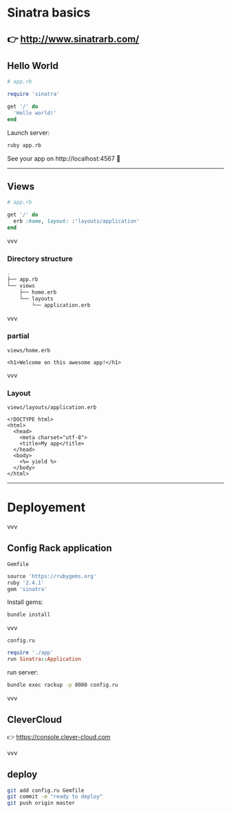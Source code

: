 # Sinatra basics

👉 http://www.sinatrarb.com/
---

## Hello World

```ruby
# app.rb

require 'sinatra'

get '/' do
  'Hello world!'
end

```

Launch server:
```sh
ruby app.rb
```

See your app on http://localhost:4567 🎉

---

## Views

```ruby
# app.rb

get '/' do
  erb :home, layout: :'layouts/application'
end
```

vvv

### Directory structure

```bash
.
├── app.rb
└── views
    ├── home.erb
    └── layouts
        └── application.erb

```

vvv

### partial

`views/home.erb`

```erb
<h1>Welcome on this awesome app!</h1>
```

vvv

### Layout

`views/layouts/application.erb`

```erb
<!DOCTYPE html>
<html>
  <head>
    <meta charset="utf-8">
    <title>My app</title>
  </head>
  <body>
    <%= yield %>
  </body>
</html>
```

---

# Deployement

vvv

## Config Rack application

`Gemfile`

```ruby
source 'https://rubygems.org'
ruby '2.4.1'
gem 'sinatra'
```

Install gems:

```bash
bundle install
```

vvv

`config.ru`

```ruby
require './app'
run Sinatra::Application
```

run server:

```bash
bundle exec rackup -p 8080 config.ru
```

vvv

## CleverCloud

👉 https://console.clever-cloud.com

vvv

## deploy

```bash
git add config.ru Gemfile
git commit -m "ready to deploy"
git push origin master
```

